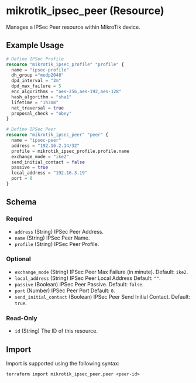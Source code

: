 # mikrotik_ipsec_peer (Resource)
Manages a IPSec Peer resource within MikroTik device.

## Example Usage
```terraform
# Define IPSec Profile
resource "mikrotik_ipsec_profile" "profile" {
  name = "ipsec-profile"
  dh_group ="modp2048"
  dpd_interval = "2m"
  dpd_max_failure = 5
  enc_algorithms = "aes-256,aes-192,aes-128"
  hash_algorithm = "sha1"
  lifetime = "1h30m"
  nat_traversal = true
  proposal_check = "obey"
}

# Define IPSec Peer
resource "mikrotik_ipsec_peer" "peer" {
  name = "ipsec-peer"
  address = "192.16.2.14/32"
  profile = mikrotik_ipsec_profile.profile.name
  exchange_mode = "ike2"
  send_initial_contact = false
  passive = true
  local_address = "192.16.3.19"
  port = 0
}
```

<!-- schema generated by tfplugindocs -->
## Schema

### Required

- `address` (String) IPSec Peer Address.
- `name` (String) IPSec Peer Name.
- `profile` (String) IPSec Peer Profile.

### Optional

- `exchange_mode` (String) IPSec Peer Max Failure (in minute). Default: `ike2`.
- `local_address` (String) IPSec Peer Local Address Default: `""`.
- `passive` (Boolean) IPSec Peer Passive. Default: `false`.
- `port` (Number) IPSec Peer Port Default: `0`.
- `send_initial_contact` (Boolean) IPSec Peer Send Initial Contact. Default: `true`.

### Read-Only

- `id` (String) The ID of this resource.

## Import
Import is supported using the following syntax:
```shell
terraform import mikrotik_ipsec_peer.peer <peer-id>
```
